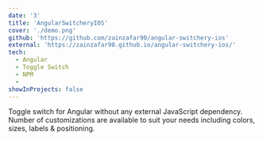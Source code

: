 ```yaml
---
date: '3'
title: 'AngularSwitcheryIOS'
cover: './demo.png'
github: 'https://github.com/zainzafar90/angular-switchery-ios'
external: 'https://zainzafar90.github.io/angular-switchery-ios/'
tech:
  - Angular
  - Toggle Switch
  - NPM
  -
showInProjects: false
---
```


Toggle switch for Angular without any external JavaScript dependency. Number of customizations are available to suit your needs including colors, sizes, labels & positioning.
